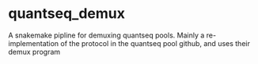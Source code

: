 # quantseq_demux

A snakemake pipline for demuxing quantseq pools. Mainly a re-implementation of the protocol in the quantseq pool github, and uses their demux program
